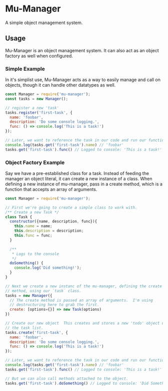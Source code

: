 # Mu-Manager
A simple object management system.

## Usage
Mu-Manager is an object management system. It can also act as an object factory as well when configured.

### Simple Example
In it's simplist use, Mu-Manager acts as a way to easily manage and call on objects, though it can handle other datatypes as well.

```JavaScript
const Manager = require('mu-manager');
const tasks = new Manager();

// register a new 'task'
tasks.register('first-task', {
  name: 'foobar',
  description: 'Do some console logging.',
  func: () => console.log('This is a task!')
});

// Later, we want to reference the task in our code and run our function.
console.log(tasks.get('first-task').name) // 'foobar'
tasks.get('first-task').func() // Logged to console: 'This is a task!'
```

### Object Factory Example
Say we have a pre-established class for a task.  Instead of feeding the manager an object literal, it can create a new instance of a class. When defining a new instance of mu-manager, pass in a create method, which is a function that accepts an array of arguments.

```JavaScript
const Manager = require('mu-manager');

// First we're going to create a simple class to work with.
/** Create a new Task */
class Task {
  constructor({name, description, func}){
    this.name = name;
    this.description = description;
    this.func = func;
  }

  /**
   * Logs to the console
   */
  doSomething() {
    console.log('Did something!');
  }
}

// Next we create a new instanc of the mu-manager, defining the create
// method, using our `task` class.
tasks = new Manager({
  // The create method is passed an array of arguments.  I'm using
  // destructuring here to grab the first.
  create: [options={}] => new Task(options)
})

// Create our new object  This creates and stores a new 'todo' object under
// the task list.
tasks.create('first-task', {
  name: 'foobar',
  description: 'Do some console logging.',
  func: () => console.log('This is a task!')
});

// Later, we want to reference the task in our code and run our function.
console.log(tasks.get('first-task').name) // 'foobar'
tasks.get('first-task').func() // Logged to console: 'This is a task!'

// But we can also call methods attached to the object.
tasks.get('first-task').doSomething() // Logged to console: 'Did Something!'

```